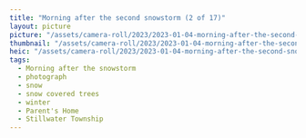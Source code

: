 ```yaml
---
title: "Morning after the second snowstorm (2 of 17)"
layout: picture
picture: "/assets/camera-roll/2023/2023-01-04-morning-after-the-second-snowstorm-02/20230104_144728435_iOS.jpg"
thumbnail: "/assets/camera-roll/2023/2023-01-04-morning-after-the-second-snowstorm-02/20230104_144728435_iOS-thumbnail.jpg"
heic: "/assets/camera-roll/2023/2023-01-04-morning-after-the-second-snowstorm-02/20230104_144728435_iOS.heic"
tags:
  - Morning after the snowstorm
  - photograph
  - snow
  - snow covered trees
  - winter
  - Parent's Home
  - Stillwater Township
---
```

